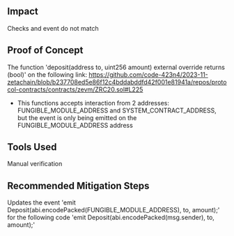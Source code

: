 ## Impact
Checks and event do not match

## Proof of Concept
The function 'deposit(address to, uint256 amount) external override returns (bool)' on the following link:
https://github.com/code-423n4/2023-11-zetachain/blob/b237708ed5e86f12c4bddabddfd42f001e81941a/repos/protocol-contracts/contracts/zevm/ZRC20.sol#L225

- This functions accepts interaction from 2 addresses: FUNGIBLE_MODULE_ADDRESS and SYSTEM_CONTRACT_ADDRESS, but the event is only being emitted on the FUNGIBLE_MODULE_ADDRESS address

## Tools Used

Manual verification

## Recommended Mitigation Steps

Updates the event 'emit Deposit(abi.encodePacked(FUNGIBLE_MODULE_ADDRESS), to, amount);' for the following code 'emit Deposit(abi.encodePacked(msg.sender), to, amount);'
